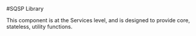 #SQSP Library

This component is at the Services level, and is designed to provide core, stateless, utility functions.
